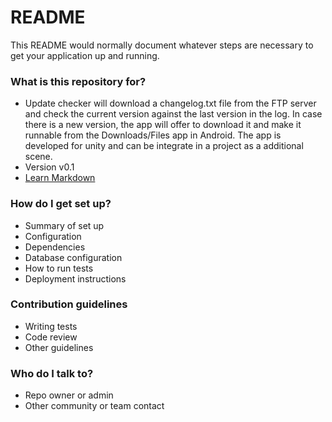 # README #

This README would normally document whatever steps are necessary to get your application up and running.

### What is this repository for? ###

* Update checker will download a changelog.txt file from the FTP server and check the current version against the last version in the log. In case there is a new version, the app will offer to download it and make it runnable from the Downloads/Files app in Android. The app is developed for unity and can be integrate in a project as a additional scene.
* Version v0.1
* [Learn Markdown](https://bitbucket.org/tutorials/markdowndemo)

### How do I get set up? ###

* Summary of set up
* Configuration
* Dependencies
* Database configuration
* How to run tests
* Deployment instructions

### Contribution guidelines ###

* Writing tests
* Code review
* Other guidelines

### Who do I talk to? ###

* Repo owner or admin
* Other community or team contact